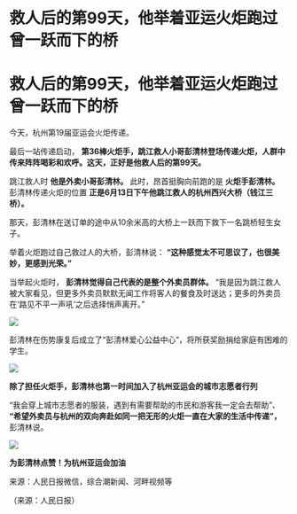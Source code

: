 # 救人后的第99天，他举着亚运火炬跑过曾一跃而下的桥

# 救人后的第99天，他举着亚运火炬跑过曾一跃而下的桥

今天，杭州第19届亚运会火炬传递。

最后一站传递启动， **第36棒火炬手，跳江救人小哥彭清林登场传递火炬，人群中传来阵阵喝彩和欢呼。这天，正好是他救人后的第99天。**

跳江救人时 **他是外卖小哥彭清林。** 此时，昂首挺胸向前跑的是 **火炬手彭清林。** 彭清林传递火炬的位置
**正是6月13日下午他跳江救人的杭州西兴大桥（钱江三桥）。**

那天，彭清林在送订单的途中从10余米高的大桥上一跃而下救下一名跳桥轻生女子。

举着火炬跑过自己救过人的大桥，彭清林说： **“这种感觉太不可思议了，也很美妙，更感到光荣。”**

当举起火炬时， **彭清林觉得自己代表的是整个外卖员群体。**
“我是因为跳江救人被大家看见，但更多外卖员默默无闻工作将客人的餐食及时送达；更多的外卖员在‘路见不平一声吼’之后选择悄声离开。”

![](https://inews.gtimg.com/om_bt/OW64fSedyjPUZRLAegCki9RFe2a7QKg4cWKNVddxyLAsYAA/1000)

彭清林在伤势康复后成立了“彭清林爱心公益中心”，将所获奖励捐给家庭有困难的学生。

![](https://inews.gtimg.com/om_bt/O4gQqX15XxSXQXHlIg335LhxSJR9rkxhKiEH6CKYQWd0MAA/1000)

**除了担任火炬手，彭清林也第一时间加入了杭州亚运会的城市志愿者行列**

“我会穿上城市志愿者的服装，遇到有需要帮助的市民和游客我一定会去帮助”、 **“希望外卖员与杭州的双向奔赴如同一把无形的火炬一直在大家的生活中传递”，**
彭清林说。

![](https://inews.gtimg.com/om_bt/OpqBzXtkh3lt2fD4-TwerBaTRPjTw_Kl1dvJbccXNr9PIAA/1000)

**为彭清林点赞！为杭州亚运会加油**

来源：人民日报微信，综合潮新闻、河畔视频等

（来源：人民日报）

